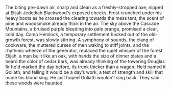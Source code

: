 The biting pre-dawn air, sharp and clean as a freshly-stropped axe, nipped at Elijah Jedediah Blackwood's exposed cheeks. Frost crunched under his heavy boots as he crossed the clearing towards the mess tent, the scent of pine and woodsmoke already thick in the air.  The sky above the Cascade Mountains, a bruised purple bleeding into pale orange, promised a clear, cold day.  Camp Hemlock, a temporary settlement hacked out of the old-growth forest, was slowly stirring.  A symphony of sounds, the clang of cookware, the muttered curses of men waking to stiff joints, and the rhythmic wheeze of the generator, replaced the quiet whisper of the forest.  Elijah, a man built like an oak, with hands the size of dinner plates and a beard the color of cedar bark, was already thinking of the towering Douglas fir he'd marked the day before, its trunk thicker than a wagon.  He’d named it Goliath, and felling it would be a day’s work, a test of strength and skill that made his blood sing.  He just hoped Goliath wouldn’t sing back.  They said these woods were haunted.
